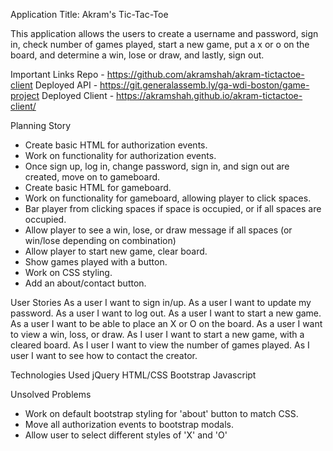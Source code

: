 Application Title: Akram's Tic-Tac-Toe

This application allows the users to create a username and password, sign in, check number of games
played, start a new game, put a x or o on the board, and determine a win, lose or draw, and lastly,
sign out.

Important Links
Repo - https://github.com/akramshah/akram-tictactoe-client
Deployed API - https://git.generalassemb.ly/ga-wdi-boston/game-project
Deployed Client - https://akramshah.github.io/akram-tictactoe-client/

Planning Story
- Create basic HTML for authorization events.
- Work on functionality for authorization events.
- Once sign up, log in, change password, sign in, and sign out are created, move on to gameboard.
- Create basic HTML for gameboard.
- Work on functionality for gameboard, allowing player to click spaces.
- Bar player from clicking spaces if space is occupied, or if all spaces are occupied.
- Allow player to see a win, lose, or draw message if all spaces (or win/lose depending on combination)
- Allow player to start new game, clear board.
- Show games played with a button.
- Work on CSS styling.
- Add an about/contact button.

User Stories
As a user I want to sign in/up.
As a user I want to update my password.
As a user I want to log out.
As a user I want to start a new game.
As a user I want to be able to place an X or O on the board.
As a user I want to view a win, loss, or draw.
As I user I want to start a new game, with a cleared board.
As I user I want to view the number of games played.
As I user I want to see how to contact the creator.

Technologies Used
jQuery
HTML/CSS
Bootstrap
Javascript

Unsolved Problems
- Work on default bootstrap styling for 'about' button to match CSS.
- Move all authorization events to bootstrap modals.
- Allow user to select different styles of 'X' and 'O'